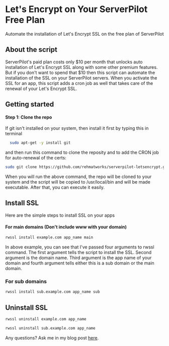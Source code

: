 # Let's Encrypt on Your ServerPilot Free Plan
Automate the installation of Let's Encrypt SSL on the free plan of ServerPilot

## About the script
ServerPilot's paid plan costs only $10 per month that unlocks auto installation of Let's Encrypt SSL along with some other premium features. But if you don't want to spend that $10 then this script can automate the installation of the SSL on your ServerPilot servers. When you activate the SSL for an app, this script adds a cron job as well that takes care of the renewal of your Let's Encrypt SSL.

## Getting started

#### Step 1: Clone the repo
If git isn't installed on your system, then install it first by typing this in terminal
```bash
  sudo apt-get -y install git
```
and then run this command to clone the reposity and to add the CRON job for auto-renewal of the certs:
```bash
sudo git clone https://github.com/rehmatworks/serverpilot-letsencrypt.git && cd serverpilot-letsencrypt && sudo mv sple.sh /usr/local/bin/rwssl && sudo chmod +x /usr/local/bin/rwssl && (crontab -l ; echo "@monthly \"sudo service nginx-sp stop && yes | letsencrypt renew &>/dev/null && service nginx-sp start && service nginx-sp reload && service cron reload\"")| crontab -
```
When you will run the above command, the repo will be cloned to your system and the script will be copied to /usr/local/bin and will be made executable. After that, you can execute it easily.

## Install SSL
Here are the simple steps to install SSL on your apps
#### For main domains (Don't include www with your domain)
```bash
rwssl install example.com app_name main
```
In above example, you can see that I've passed four arguments to rwssl command. The first argument tells the script to install the SSL. Second argument is the domain name. Third argument is the app name of your domain and fourth argument tells either this is a sub domain or the main domain.

### For sub domains
```bash
rwssl install sub.example.com app_name sub
```

## Uninstall SSL
```bash
rwssl uninstall example.com app_name
```
```bash
rwssl uninstall sub.example.com app_name
```
Any questions? Ask me in my blog post [here](https://rehmat.works/install-lets-encrypt-on-the-free-plan-of-serverpilot/).
